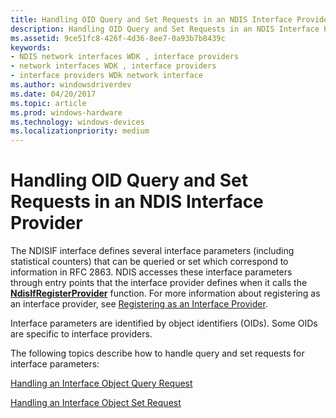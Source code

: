 ```yaml
---
title: Handling OID Query and Set Requests in an NDIS Interface Provider
description: Handling OID Query and Set Requests in an NDIS Interface Provider
ms.assetid: 9ce51fc8-426f-4d36-8ee7-0a93b7b8439c
keywords:
- NDIS network interfaces WDK , interface providers
- network interfaces WDK , interface providers
- interface providers WDk network interface
ms.author: windowsdriverdev
ms.date: 04/20/2017
ms.topic: article
ms.prod: windows-hardware
ms.technology: windows-devices
ms.localizationpriority: medium
---
```


# Handling OID Query and Set Requests in an NDIS Interface Provider





The NDISIF interface defines several interface parameters (including statistical counters) that can be queried or set which correspond to information in RFC 2863. NDIS accesses these interface parameters through entry points that the interface provider defines when it calls the [**NdisIfRegisterProvider**](https://msdn.microsoft.com/library/windows/hardware/ff562716) function. For more information about registering as an interface provider, see [Registering as an Interface Provider](registering-as-an-interface-provider.md).

Interface parameters are identified by object identifiers (OIDs). Some OIDs are specific to interface providers.

The following topics describe how to handle query and set requests for interface parameters:

[Handling an Interface Object Query Request](handling-an-interface-object-query-request.md)

[Handling an Interface Object Set Request](handling-an-interface-object-set-request.md)

 

 





